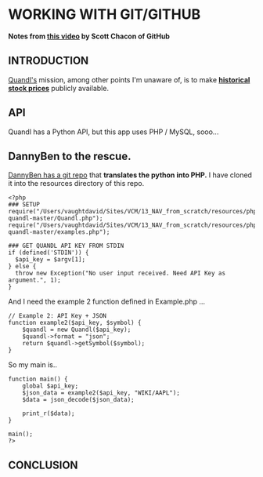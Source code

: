 # WORKING WITH GIT/GITHUB
**Notes from [this video](https://www.youtube.com/watch?time_continue=1859&v=ZDR433b0HJY) by Scott Chacon of GitHub**

## INTRODUCTION
[Quandl's](https://www.quandl.com) mission, among other points I'm unaware of, is to make **[historical stock prices](https://www.quandl.com/product/WIKIP/WIKI/PRICES-Quandl-End-Of-Day-Stocks-Info)** publicly available. 

## API
Quandl has a Python API, but this app uses PHP / MySQL, sooo...

## DannyBen to the rescue.
[DannyBen has a git repo](https://github.com/DannyBen/php-quandl) that **translates the python into PHP.** I have cloned it into the resources directory of this repo.

```
<?php
### SETUP
require("/Users/vaughtdavid/Sites/VCM/13_NAV_from_scratch/resources/php-quandl-master/Quandl.php");
require("/Users/vaughtdavid/Sites/VCM/13_NAV_from_scratch/resources/php-quandl-master/examples.php");

### GET QUANDL API KEY FROM STDIN
if (defined('STDIN')) {
  $api_key = $argv[1];
} else { 
  throw new Exception("No user input received. Need API Key as argument.", 1);
}
```
And I need the example 2 function defined in Example.php ...

```
// Example 2: API Key + JSON
function example2($api_key, $symbol) {
	$quandl = new Quandl($api_key);
	$quandl->format = "json";
	return $quandl->getSymbol($symbol);
}
```

So my main is..

```
function main() {
	global $api_key;
	$json_data = example2($api_key, "WIKI/AAPL");
	$data = json_decode($json_data);
	
	print_r($data);
}

main();
?>
```

## CONCLUSION
